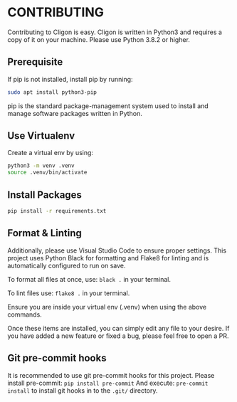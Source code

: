 # CONTRIBUTING

Contributing to Cligon is easy.
Cligon is written in Python3 and requires a copy of it on your machine.
Please use Python 3.8.2 or higher.

## Prerequisite

If pip is not installed, install pip by running:

```bash
sudo apt install python3-pip
```

pip is the standard package-management system used to install and manage software packages written in Python.

## Use Virtualenv
Create a virtual env by using:
```bash
python3 -m venv .venv
source .venv/bin/activate
```

## Install Packages

```bash
pip install -r requirements.txt
```

## Format & Linting
Additionally, please use Visual Studio Code to ensure proper settings.
This project uses Python Black for formatting and Flake8 for linting and is automatically configured to run on save.

To format all files at once, use: `black .` in your terminal.

To lint files use: `flake8 .` in your terminal.

Ensure you are inside your virtual env (.venv) when using the above commands.

Once these items are installed, you can simply edit any file to your desire.
If you have added a new feature or fixed a bug, please feel free to open a PR.

## Git pre-commit hooks
It is recommended to use git pre-commit hooks for this project.
Please install pre-commit: `pip install pre-commit`
And execute: `pre-commit install` to install git hooks in to the `.git/` directory.
